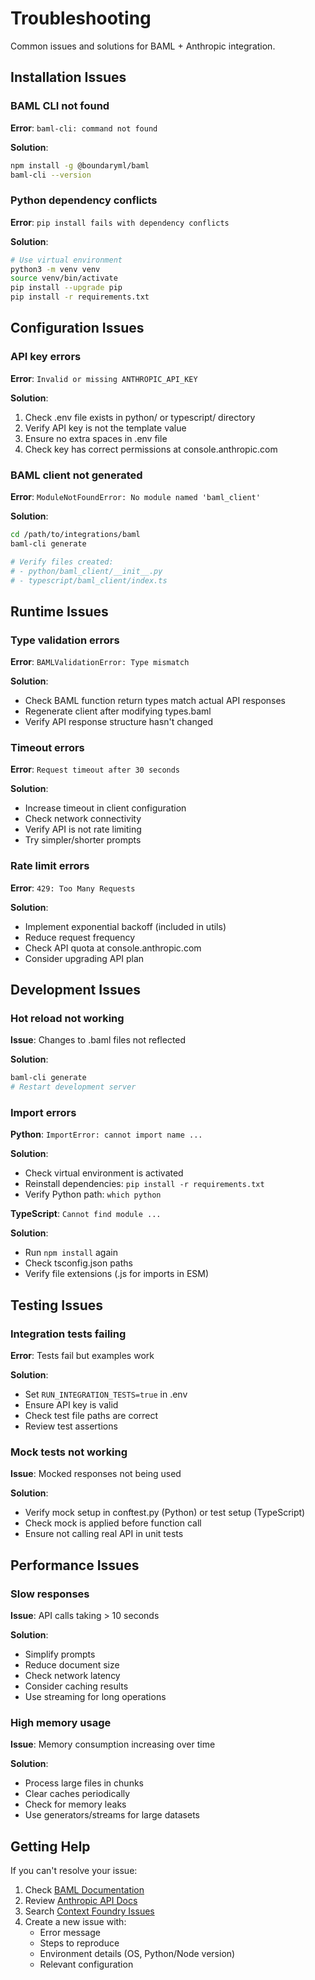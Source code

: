 # Troubleshooting

Common issues and solutions for BAML + Anthropic integration.

## Installation Issues

### BAML CLI not found
**Error**: `baml-cli: command not found`

**Solution**:
```bash
npm install -g @boundaryml/baml
baml-cli --version
```

### Python dependency conflicts
**Error**: `pip install fails with dependency conflicts`

**Solution**:
```bash
# Use virtual environment
python3 -m venv venv
source venv/bin/activate
pip install --upgrade pip
pip install -r requirements.txt
```

## Configuration Issues

### API key errors
**Error**: `Invalid or missing ANTHROPIC_API_KEY`

**Solution**:
1. Check .env file exists in python/ or typescript/ directory
2. Verify API key is not the template value
3. Ensure no extra spaces in .env file
4. Check key has correct permissions at console.anthropic.com

### BAML client not generated
**Error**: `ModuleNotFoundError: No module named 'baml_client'`

**Solution**:
```bash
cd /path/to/integrations/baml
baml-cli generate

# Verify files created:
# - python/baml_client/__init__.py
# - typescript/baml_client/index.ts
```

## Runtime Issues

### Type validation errors
**Error**: `BAMLValidationError: Type mismatch`

**Solution**:
- Check BAML function return types match actual API responses
- Regenerate client after modifying types.baml
- Verify API response structure hasn't changed

### Timeout errors
**Error**: `Request timeout after 30 seconds`

**Solution**:
- Increase timeout in client configuration
- Check network connectivity
- Verify API is not rate limiting
- Try simpler/shorter prompts

### Rate limit errors
**Error**: `429: Too Many Requests`

**Solution**:
- Implement exponential backoff (included in utils)
- Reduce request frequency
- Check API quota at console.anthropic.com
- Consider upgrading API plan

## Development Issues

### Hot reload not working
**Issue**: Changes to .baml files not reflected

**Solution**:
```bash
baml-cli generate
# Restart development server
```

### Import errors
**Python**: `ImportError: cannot import name ...`

**Solution**:
- Check virtual environment is activated
- Reinstall dependencies: `pip install -r requirements.txt`
- Verify Python path: `which python`

**TypeScript**: `Cannot find module ...`

**Solution**:
- Run `npm install` again
- Check tsconfig.json paths
- Verify file extensions (.js for imports in ESM)

## Testing Issues

### Integration tests failing
**Error**: Tests fail but examples work

**Solution**:
- Set `RUN_INTEGRATION_TESTS=true` in .env
- Ensure API key is valid
- Check test file paths are correct
- Review test assertions

### Mock tests not working
**Issue**: Mocked responses not being used

**Solution**:
- Verify mock setup in conftest.py (Python) or test setup (TypeScript)
- Check mock is applied before function call
- Ensure not calling real API in unit tests

## Performance Issues

### Slow responses
**Issue**: API calls taking > 10 seconds

**Solution**:
- Simplify prompts
- Reduce document size
- Check network latency
- Consider caching results
- Use streaming for long operations

### High memory usage
**Issue**: Memory consumption increasing over time

**Solution**:
- Process large files in chunks
- Clear caches periodically
- Check for memory leaks
- Use generators/streams for large datasets

## Getting Help

If you can't resolve your issue:

1. Check [BAML Documentation](https://docs.boundaryml.com/)
2. Review [Anthropic API Docs](https://docs.anthropic.com/)
3. Search [Context Foundry Issues](https://github.com/snedea/context-foundry/issues)
4. Create a new issue with:
   - Error message
   - Steps to reproduce
   - Environment details (OS, Python/Node version)
   - Relevant configuration

